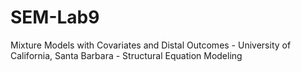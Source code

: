 # SEM-Lab9
Mixture Models with Covariates and Distal Outcomes - University of California, Santa Barbara - Structural Equation Modeling
